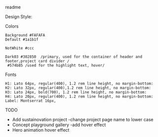 readme

Design Style:

Colors
    
    Background #FAFAFA
    Default #1a1b1f

    NotWhite #ccc

    Dark03 #302850  /primary, used for the container of header and footer,project card divider /
     #574b85 /used for the highlight text, hover/


Fonts

    H1: Lato 64px, regular(400), 1.2 rem line height, no margin-bottom: 
    H2: Lato 32px, regular(400),1.2 rem line height, no margin-bottom: 
    H3: Lato 24px, bold(700), 1.2 rem line height, no margin-bottom: 
    H4: Lato 20px, regular(400), 1.2 rem line height, no margin-bottom:
    Label: Montserrat 16px, 



TODO
- Add sustainovation project
    -change project page name to lower case
- Concept playground gallery
    -add hover effect
- Hero animation hover effect

